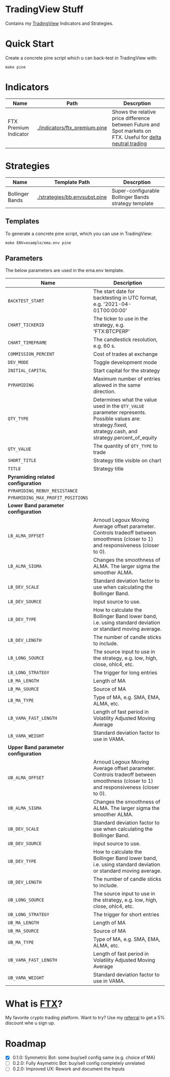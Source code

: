 # TradingView Stuff

Contains my [TradingView](https://www.tradingview.com/) Indicators and Strategies.

# Quick Start

Create a concrete pine script which u can back-test in TradingView with:

```shell
make pine
```

# Indicators

| Name | Path | Descrption |
| --- | --- | --- |
| FTX Premium Indicator | [./indicators/ftx_premium.pine](./indicators/ftx_premium.pine) | Shows the relative price difference between Future and Spot markets on FTX. Useful for [delta neutral trading](https://ftxpremiums.com/) |

# Strategies

| Name | Template Path | Descrption |
| --- | --- | --- |
| Bollinger Bands | [./strategies/bb.envsubst.pine](./strategies/bb.envsubst.pine) | Super-configurable Bollinger Bands strategy template |

## Templates

To generate a concrete pine script, which you can use in TradingView:

```shell
make ENV=example/ema.env pine
```

## Parameters

The below parameters are used in the ema.env template.

| Name | Description |
| --- | --- |
| `BACKTEST_START` | The start date for backtesting in UTC format, e.g. '2021-04-01T00:00:00' |
| `CHART_TICKERID` | The ticker to use in the strategy, e.g. 'FTX:BTCPERP' |
| `CHART_TIMEFRAME` | The candlestick resolution, e.g. 60 s. |
| `COMMISSION_PERCENT` | Cost of trades at exchange |
| `DEV_MODE` | Toggle development mode |
| `INITIAL_CAPITAL` | Start capital for the strategy |
| `PYRAMIDING` | Maximum number of entries allowed in the same direction. |
| `QTY_TYPE` | Determines what the value used in the `QTY_VALUE` parameter represents. Possible values are: strategy.fixed, strategy.cash, and strategy.percent_of_equity |
| `QTY_VALUE` | The quantity of `QTY_TYPE` to trade |
| `SHORT_TITLE` | Strategy title visible on chart |
| `TITLE` | Strategy title |
| **Pyramiding related configuration** |
| `PYRAMIDING_REBUY_RESISTANCE` |  |
| `PYRAMIDING_MAX_PROFIT_POSITIONS` |  |
| **Lower Band parameter configuration** |
| `LB_ALMA_OFFSET` | Arnoud Legoux Moving Average offset parameter. Controls tradeoff between smoothness (closer to 1) and responsiveness (closer to 0). |
| `LB_ALMA_SIGMA` | Changes the smoothness of ALMA. The larger sigma the smoother ALMA. |
| `LB_DEV_SCALE` | Standard deviation factor to use when calculating the Bollinger Band.|
| `LB_DEV_SOURCE` | Input source to use. |
| `LB_DEV_TYPE` | How to calculate the Bollinger Band lower band, i.e. using standard deviation or standard moving average. |
| `LB_DEV_LENGTH` | The number of candle sticks to include. |
| `LB_LONG_SOURCE` | The source input to use in the strategy, e.g. low, high, close, ohlc4, etc. |
| `LB_LONG_STRATEGY` | The trigger for long entries |
| `LB_MA_LENGTH` | Length of MA |
| `LB_MA_SOURCE` | Source of MA |
| `LB_MA_TYPE` | Type of MA, e.g. SMA, EMA, ALMA, etc. |
| `LB_VAMA_FAST_LENGTH` | Length of fast period in Volatility Adjusted Moving Average |
| `LB_VAMA_WEIGHT` | Standard deviation factor to use in VAMA. |
| **Upper Band parameter configuration** |
| `UB_ALMA_OFFSET` | Arnoud Legoux Moving Average offset parameter. Controls tradeoff between smoothness (closer to 1) and responsiveness (closer to 0). |
| `UB_ALMA_SIGMA` | Changes the smoothness of ALMA. The larger sigma the smoother ALMA. |
| `UB_DEV_SCALE` | Standard deviation factor to use when calculating the Bollinger Band.|
| `UB_DEV_SOURCE` | Input source to use. |
| `UB_DEV_TYPE` | How to calculate the Bollinger Band lower band, i.e. using standard deviation or standard moving average. |
| `UB_DEV_LENGTH` | The number of candle sticks to include. |
| `UB_LONG_SOURCE` | The source input to use in the strategy, e.g. low, high, close, ohlc4, etc. |
| `UB_LONG_STRATEGY` | The trigger for short entries |
| `UB_MA_LENGTH` | Length of MA |
| `UB_MA_SOURCE` | Source of MA |
| `UB_MA_TYPE` | Type of MA, e.g. SMA, EMA, ALMA, etc. |
| `UB_VAMA_FAST_LENGTH` | Length of fast period in Volatility Adjusted Moving Average |
| `UB_VAMA_WEIGHT` | Standard deviation factor to use in VAMA. |

# What is [FTX](https://ftx.com/)?

My favorite crypto trading platform.
Want to try? Use my [referral](https://ftx.com/profile#a=tradingviewstuff) to get a 5% discount whe u sign up.

# Roadmap

- [x] 0.1.0: Symmetric Bot: some buy/sell config same (e.g. choice of MA)
- [ ] 0.2.0: Fully Asymetric Bot: buy/sell config completely unrelated
- [ ] 0.2.0: Improved UX: Rework and document the Inputs
